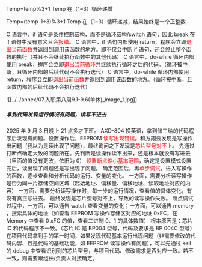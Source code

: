 

Temp=temp%3+1
Temp 在（1~3）循环递增

Temp=(temp-1+3)%3+1
Temp 在（1~3）循环递减，结果始终是一个正整数


C 语言中，if 语句是条件控制结构，而不是循环结构/switch 语句，因此 break 在 if 语句中没有意义且会<font color="#ff0000">报错</font>。
C 语言中，if 语句内部使用 return，程序会立即<font color="#ff0000">退出当前函数</font>并返回到调用该函数的地方。即不仅会中断 if 语句，还会终止整个函数的执行（并且不会继续执行函数中的其他代码）
C 语言中，do-while 循环内部使用 break，程序会立即<font color="#ff0000">退出当前</font><font color="#ff0000">循环</font>并继续执行循环之后的代码。（循环被中断，且循环内部的后续代码不会执行迭代）
C 语言中，do-while 循环内部使用 return，程序会立即<font color="#ff0000">退出当前</font><font color="#ff0000">函数</font>并返回到调用该函数的地方。（循环被中断，且函数内部的后续代码不会执行迭代）

![[../../annex/07.入职第八周9.1-9.6(单休)_image_1.jpg]]


##### 拿到代码发现运行情况有问题，读写不进去
2025 年 9 月 3 日晚上 21 点多才下班。
AXD-804 换英语，拿到储工给的代码程序后发现有问题。设置操作后，EEPROM <font color="#ff0000">读写出现错误</font>。和方翔云发现是写操作出问题（我以为是读出现了问题），最终询问之下发现是<font color="#ff0000">芯片型号对不上</font>。
先通过打断点确定大致的问题所在。先判断是读操作读不出来，还是根本就没有写进去（里面的值没有更改，依旧为 0）
<font color="#ff0000">设置断点缩小基本范围</font>，确定是设置模式设置完后，读出现了问题还是写出现了问题。
确定范围后，再<font color="#ff0000">单步调试</font>，进入写操作的函数，逐步查看和分析代码的运行、变量的变化。
一方面，需要分析读写操作是否为同一片存储空间区域（起始地址、偏移量、偏移地址、读取地址对应的内容）
一方面，需要分析读写操作时，每一步的运行情况，查看值的具体变化，有没有真正写进去。
最终发现是芯片型号对不上，导致的读写操作失败。
断点调试过程中，一方面，可以通告 watch 查看变量的变化；一方面，可以通告 memory ，搜索具体的地址（如查看 EEPROM 写操作存储区对应的地址 0xFC，在 Memory 中查看 0 xFC 的值，查看二进制 0、1 的具体数值）
根本原因是：芯片 IC 和代码程序不一致。（芯片 IC 是 BP004 型号，代码及要求是 BP 004C 型号）
在项目代码拿到手的第一时间，如果发现代码基本运行出现问题（非需要修改的代码内容、且是代码的基础功能，如 EEPROM 读写操作有问题），可以先通过 keil 的 debug 中查看识别到的芯片型号，与项目代码、修改需求是否对应一致。若不一致，则需要跟组长/负责人对接确定。


















































































































































































